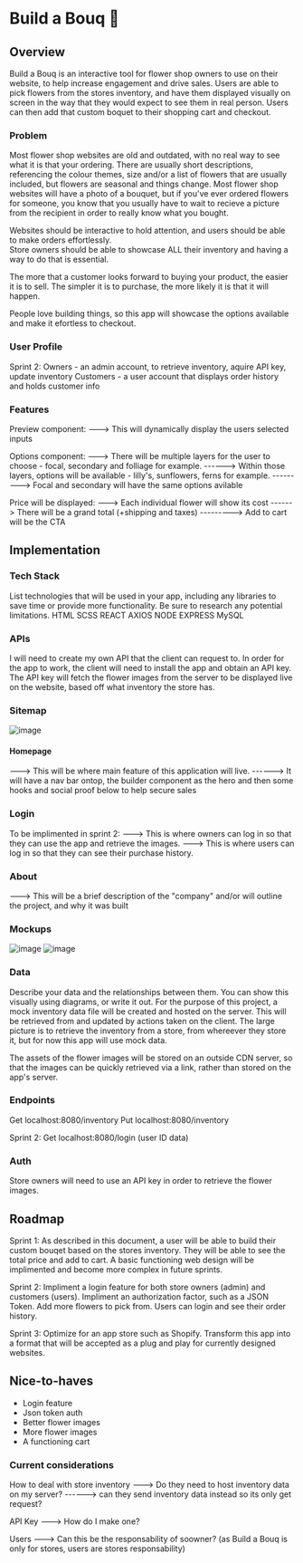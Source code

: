 # Build a Bouq 💐

## Overview

Build a Bouq is an interactive tool for flower shop owners to use on their website, to help increase engagement and drive sales. Users are able to pick flowers from the stores inventory, and have them displayed visually on screen in the way that they would expect to see them in real person. Users can then add that custom boquet to their shopping cart and checkout.

### Problem

Most flower shop websites are old and outdated, with no real way to see what it is that your ordering. There are usually short descriptions, referencing the colour themes, size and/or a list of flowers that are usually included, but flowers are seasonal and things change. Most flower shop websites will have a photo of a bouquet, but if you've ever ordered flowers for someone, you know that you usually have to wait to recieve a picture from the recipient in order to really know what you bought.

Websites should be interactive to hold attention, and users should be able to make orders effortlessly.  
Store owners should be able to showcase ALL their inventory and having a way to do that is essential.

The more that a customer looks forward to buying your product, the easier it is to sell. The simpler it is to purchase, the more likely it is that it will happen.

People love building things, so this app will showcase the options available and make it efortless to checkout.

### User Profile

Sprint 2:
Owners - an admin account, to retrieve inventory, aquire API key, update inventory
Customers - a user account that displays order history and holds customer info

### Features

Preview component:
---> This will dynamically display the users selected inputs

Options component:
---> There will be multiple layers for the user to choose - focal, secondary and folliage for example.
------> Within those layers, options will be available - lilly's, sunflowers, ferns for example.
---------> Focal and secondary will have the same options avilable

Price will be displayed:
---> Each individual flower will show its cost
------> There will be a grand total (+shipping and taxes)
---------> Add to cart will be the CTA

## Implementation

### Tech Stack

List technologies that will be used in your app, including any libraries to save time or provide more functionality. Be sure to research any potential limitations.
HTML
SCSS
REACT
AXIOS
NODE
EXPRESS
MySQL

### APIs

I will need to create my own API that the client can request to. In order for the app to work,
the client will need to install the app and obtain an API key. The API key will fetch the flower
images from the server to be displayed live on the website, based off what inventory the store has.

### Sitemap

![image](./src/Assets/Mockups/framework.jpg)

#### Homepage

---> This will be where main feature of this application will live.
------> It will have a nav bar ontop, the builder component as the hero and then some hooks and social proof below to help secure sales

### Login

To be implimented in sprint 2:
---> This is where owners can log in so that they can use the app and retrieve the images.
---> This is where users can log in so that they can see their purchase history.

### About

---> This will be a brief description of the "company" and/or will outline the project, and why it was built

### Mockups

![image](./src/Assets/Mockups/mobile.jpg)
![image](./src/Assets/Mockups/desktop.png)

### Data

Describe your data and the relationships between them. You can show this visually using diagrams, or write it out.
For the purpose of this project, a mock inventory data file will be created and hosted on the server. This will be retrieved from and updated by actions taken on the client. The large picture is to retrieve the inventory from a store, from whereever they store it, but for now this app will use mock data.

The assets of the flower images will be stored on an outside CDN server, so that the images can be quickly retrieved via a link, rather than stored on the app's server.

### Endpoints

Get localhost:8080/inventory
Put localhost:8080/inventory

Sprint 2:
Get localhost:8080/login (user ID data)

### Auth

Store owners will need to use an API key in order to retrieve the flower images.

## Roadmap

Sprint 1:
As described in this document, a user will be able to build their custom bouqet based on the stores inventory. They will be able to see the total price and add to cart. A basic functioning web design will be implimented and become more complex in future sprints.

Sprint 2:
Impliment a login feature for both store owners (admin) and customers (users).
Impliment an authorization factor, such as a JSON Token.
Add more flowers to pick from.
Users can login and see their order history.

Sprint 3:
Optimize for an app store such as Shopify.
Transform this app into a format that will be accepted as a plug and play for currently designed websites.

## Nice-to-haves

-   Login feature
-   Json token auth
-   Better flower images
-   More flower images
-   A functioning cart

### Current considerations

How to deal with store inventory
---> Do they need to host inventory data on my server?
------> can they send inventory data instead so its only get request?

API Key
---> How do I make one?

Users
---> Can this be the responsability of soowner? (as Build a Bouq is only for stores, users are stores responsability)
